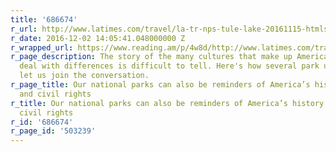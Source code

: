 ```yaml
---
title: '686674'
r_url: http://www.latimes.com/travel/la-tr-nps-tule-lake-20161115-htmlstory.html
r_date: 2016-12-02 14:05:41.048000000 Z
r_wrapped_url: https://www.reading.am/p/4w8d/http://www.latimes.com/travel/la-tr-nps-tule-lake-20161115-htmlstory.html
r_page_description: The story of the many cultures that make up America and how we
  deal with differences is difficult to tell. Here's how several park units in California
  let us join the conversation.
r_page_title: Our national parks can also be reminders of America’s history of race
  and civil rights
r_title: Our national parks can also be reminders of America’s history of race and
  civil rights
r_id: '686674'
r_page_id: '503239'
---
```



